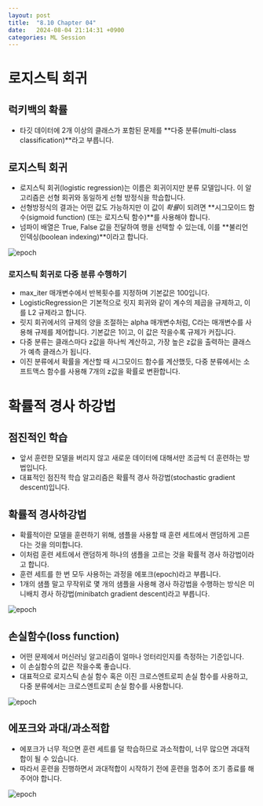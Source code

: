 ```yaml
---
layout: post
title:  "8.10 Chapter 04"
date:   2024-08-04 21:14:31 +0900
categories: ML Session
---
```


# 로지스틱 회귀

## 럭키백의 확률
* 타깃 데이터에 2개 이상의 클래스가 포함된 문제를 **다중 분류(multi-class classification)**라고 부릅니다.

## 로지스틱 회귀
* 로지스틱 회귀(logistic regression)는 이름은 회귀이지만 분류 모델입니다. 이 알고리즘은 선형 회귀와 동일하게 선형 방정식을 학습합니다.
* 선형방정식의 결과는 어떤 값도 가능하지만 이 값이 *확률*이 되려면 **시그모이드 함수(sigmoid function) (또는 로지스틱 함수)**를 사용해야 합니다.
* 넘파이 배열은 True, False 값을 전달하여 행을 선택할 수 있는데, 이를 **불리언 인덱싱(boolean indexing)**이라고 합니다.

![epoch](../assets/lib/images/18.png)

### 로지스틱 회귀로 다중 분류 수행하기
* max_iter 매개변수에서 반복횟수를 지정하며 기본값은 100입니다.
* LogisticRegression은 기본적으로 릿지 회귀와 같이 계수의 제곱을 규제하고, 이를 L2 규제라고 합니다.
* 릿지 회귀에서의 규제의 양을 조절하는 alpha 매개변수처럼, C라는 매개변수를 사용해 규제를 제어합니다. 기본값은 1이고, 이 값은 작을수록 규제가 커집니다.
* 다중 분류는 클래스마다 z값을 하나씩 계산하고, 가장 높은 z값을 출력하는 클래스가 예측 클래스가 됩니다.
* 이진 분류에서 확률을 계산할 때 시그모이드 함수를 계산했듯, 다중 분류에서는 소프트맥스 함수를 사용해 7개의 z값을 확률로 변환합니다.

# 확률적 경사 하강법

## 점진적인 학습
* 앞서 훈련한 모델을 버리지 않고 새로운 데이터에 대해서만 조금씩 더 훈련하는 방법입니다.
* 대표적인 점진적 학습 알고리즘은 확률적 경사 하강법(stochastic gradient descent)입니다.

## 확률적 경사하강법
* 확률적이란 모델을 훈련하기 위해, 샘플을 사용할 때 훈련 세트에서 랜덤하게 고른다는 것을 의미합니다.
* 이처럼 훈련 세트에서 랜덤하게 하나의 샘플을 고르는 것을 확률적 경사 하강법이라고 합니다.
* 훈련 세트를 한 번 모두 사용하는 과정을 에포크(epoch)라고 부릅니다.
* 1개의 샘플 말고 무작위로 몇 개의 샘플을 사용해 경사 하강법을 수행하는 방식은 미니배치 경사 하강법(minibatch gradient descent)라고 부릅니다.

![epoch](../assets/lib/images/17.png)

## 손실함수(loss function)
* 어떤 문제에서 머신러닝 알고리즘이 얼마나 엉터리인지를 측정하는 기준입니다.
* 이 손실함수의 값은 작을수록 좋습니다.
* 대표적으로 로지스틱 손실 함수 혹은 이진 크로스엔트로피 손실 함수를 사용하고, 다중 분류에서는 크로스엔트로피 손실 함수를 사용합니다.

![epoch](../assets/lib/images/16.png)

## 에포크와 과대/과소적합
* 에포크가 너무 적으면 훈련 세트를 덜 학습하므로 과소적합이, 너무 많으면 과대적합이 될 수 있습니다.
* 따라서 훈련을 진행하면서 과대적합이 시작하기 전에 훈련을 멈추어 조기 종료를 해 주어야 합니다.

![epoch](../assets/lib/images/15.png)